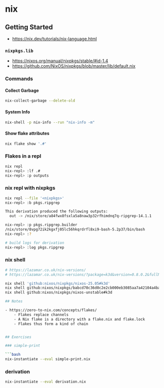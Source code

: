 # nix

## Getting Started

- https://nix.dev/tutorials/nix-language.html

###  `nixpkgs.lib`

- https://nixos.org/manual/nixpkgs/stable/#id-1.4
- https://github.com/NixOS/nixpkgs/blob/master/lib/default.nix

### Commands

#### Collect Garbage

```bash
nix-collect-garbage --delete-old
```

#### System Info

```bash
nix-shell -p nix-info --run "nix-info -m"
```

#### Show flake attributes

```bash
nix flake show '.#'
```

### Flakes in a repl

```bash
nix repl
nix-repl> :lf .#
nix-repl> :p outputs
```

### nix repl with nixpkgs

```bash
nix repl --file '<nixpkgs>'
nix-repl> :b pkgs.ripgrep

This derivation produced the following outputs:
  out -> /nix/store/a84fwx8fsxla5a8naw3p32rfhimdnq7q-ripgrep-14.1.1

nix-repl> :p pkgs.ripgrep.builder
/nix/store/8vpg72ik2kgxfj05lc56hkqrdrfl8xi9-bash-5.2p37/bin/bash
nix-repl> :?

# build logs for derivation
nix-repl> :log pkgs.ripgrep
```

### nix shell

```bash
# https://lazamar.co.uk/nix-versions/
# https://lazamar.co.uk/nix-versions/?package=k3d&version=0.8.0.2&fullName=k3d-0.8.0.2&keyName=k3d&revision=babcd70c36d0c2e2cb000eb3085aa7a42104a4ba&channel=nixpkgs-unstable#instructions

nix shell 'github:nixos/nixpkgs/nixos-25.05#k3d'
nix shell github:nixos/nixpkgs/babcd70c36d0c2e2cb000eb3085aa7a42104a4ba#k3d
nix shell github:nixos/nixpkgs/nixos-unstable#k3d

## Notes

- https://zero-to-nix.com/concepts/flakes/
    - Flakes replace channels
    - A Nix flake is a directory with a flake.nix and flake.lock
    - Flakes thus form a kind of chain


## Exercises

### simple-print

```bash
nix-instantiate --eval simple-print.nix
```

### derivation

```bash
nix-instantiate --eval derivation.nix
```
